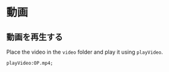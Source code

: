 # 動画

## 動画を再生する

Place the video in the `video` folder and play it using `playVideo`.

``` ws
playVideo:OP.mp4;
```
